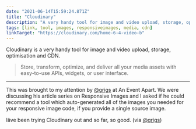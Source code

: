 ```yaml
---
date: "2021-06-14T15:59:24.871Z"
title: "Cloudinary"
description: "A very handy tool for image and video upload, storage, optimisation and CDN"
tags: [link, tool, images, responsiveimages, media, cdn]
linkTarget: "https://cloudinary.com/home-6-4-video-b"
---
```

Cloudinary is a very handy tool for image and video upload, storage, optimisation and CDN.

> Store, transform, optimize, and deliver all your media assets with easy-to-use APIs, widgets, or user interface.
---

This was brought to my attention by [@grigs](https://twitter.com/grigs) at An Event Apart. We were discussing his article series on Responsive Images and I asked if he could recommend a tool which auto-generated all of the images you needed for your responsive image code, if you provide a single source image.

Iâve been trying Cloudinary out and so far, so good. (via [@grigs](https://twitter.com/grigs))
